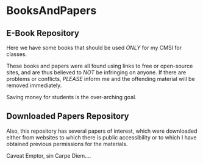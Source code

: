 # BooksAndPapers
## E-Book Repository
Here we have some books that should be used *ONLY* for my CMSI for classes.

These books and papers were all found using links to free or open-source sites,
and are thus believed to *NOT* be infringing on anyone.  If there are problems
or conflicts, *PLEASE* inform me and the offending material will be removed immediately.

Saving money for students is the over-arching goal.

## Downloaded Papers Repository
Also, this repository has several papers of interest,
which were downloaded either from websites to which there
is public accessibility or to which I have obtained previous
permissions for the materials.

Caveat Emptor, sin Carpe Diem....
